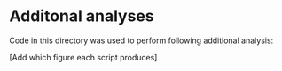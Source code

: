 # Additonal analyses
Code in this directory was used to perform following additional analysis:

[Add which figure each script produces]
